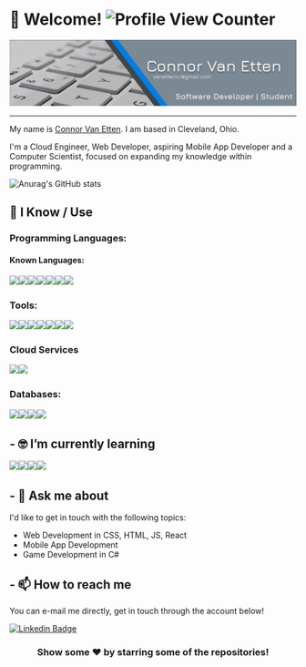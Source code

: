# 👋 Welcome! ![Profile View Counter](https://komarev.com/ghpvc/?username=crvanetten15)

![](bannerpic.png)

-------------------
My name is [Connor Van Etten](https://codingwithconnor.com). I am based in Cleveland, Ohio.

I'm a Cloud Engineer, Web Developer, aspiring Mobile App Developer and a Computer Scientist, focused on expanding my knowledge within programming.


![Anurag's GitHub stats](https://github-readme-stats.vercel.app/api?username=crvanetten15&show_icons=true&theme=dark&hide=contribs)

## 🧠 I Know / Use

### Programming Languages:

#### Known Languages:

<img src = "https://img.shields.io/badge/Java-ED8B00?style=for-the-badge&logo=java&logoColor=white"><img src = "https://img.shields.io/badge/Python-14354C?style=for-the-badge&logo=python&logoColor=white"><img src = "https://img.shields.io/badge/JavaScript-F7DF1E?style=for-the-badge&logo=javascript&logoColor=black"><img src = "https://img.shields.io/badge/C-00599C?style=for-the-badge&logo=c&logoColor=white"><img src = "https://img.shields.io/badge/CSS-239120?&style=for-the-badge&logo=css3&logoColor=white"><img src = "https://img.shields.io/badge/HTML-239120?style=for-the-badge&logo=html5&logoColor=white"><img src = "https://img.shields.io/badge/Sass-CC6699?style=for-the-badge&logo=sass&logoColor=white">

### Tools:

<img src = "https://img.shields.io/badge/GIT-E44C30?style=for-the-badge&logo=git&logoColor=white"><img src = "https://img.shields.io/badge/GitHub-100000?style=for-the-badge&logo=github&logoColor=white"><img src = "https://img.shields.io/badge/GitLab-330F63?style=for-the-badge&logo=gitlab&logoColor=white"><img src = "https://img.shields.io/badge/Visual_Studio_Code-0078D4?style=for-the-badge&logo=visual%20studio%20code&logoColor=white"><img src = "https://img.shields.io/badge/IntelliJ_IDEA-000000.svg?style=for-the-badge&logo=intellij-idea&logoColor=white"><img src = "https://img.shields.io/badge/figma-%23F24E1E.svg?style=for-the-badge&logo=figma&logoColor=white"><img src = "https://img.shields.io/badge/Microsoft_Excel-217346?style=for-the-badge&logo=microsoft-excel&logoColor=white">

### Cloud Services

<img src = "https://img.shields.io/badge/AWS-%23FF9900.svg?style=for-the-badge&logo=amazon-aws&logoColor=white"><img src = "https://img.shields.io/badge/azure-%230072C6.svg?style=for-the-badge&logo=microsoftazure&logoColor=white">

### Databases:

<img src = "https://img.shields.io/badge/MySQL-00000F?style=for-the-badge&logo=mysql&logoColor=white"><img src = "https://img.shields.io/badge/Microsoft%20SQL%20Sever-CC2927?style=for-the-badge&logo=microsoft%20sql%20server&logoColor=white"><img src = "https://img.shields.io/badge/Amazon%20DynamoDB-4053D6?style=for-the-badge&logo=Amazon%20DynamoDB&logoColor=white"><img src = "https://img.shields.io/badge/MongoDB-%234ea94b.svg?style=for-the-badge&logo=mongodb&logoColor=white">

## - 🤓 I’m currently learning

<img src = "https://img.shields.io/badge/Unity-100000?style=for-the-badge&logo=unity&logoColor=white"><img src = "https://img.shields.io/badge/C%23-239120?style=for-the-badge&logo=c-sharp&logoColor=white"><img src = "https://img.shields.io/badge/React-20232A?style=for-the-badge&logo=react&logoColor=61DAFB"><img src = "https://img.shields.io/badge/Tailwind_CSS-38B2AC?style=for-the-badge&logo=tailwind-css&logoColor=white">

<!-- <img src = "">
<img src = ""> -->

## - 💬 Ask me about

I'd like to get in touch with the following topics:

- Web Development in CSS, HTML, JS, React
- Mobile App Development
- Game Development in C#

## - 📫 How to reach me

You can e-mail me directly, get in touch through the account below!

[![Linkedin Badge](https://img.shields.io/badge/LinkedIn-0077B5?style=for-the-badge&logo=linkedin&logoColor=white)](https://www.linkedin.com/in/crvanetten/)

<div align="center">

### Show some ❤️ by starring some of the repositories!

</div>
